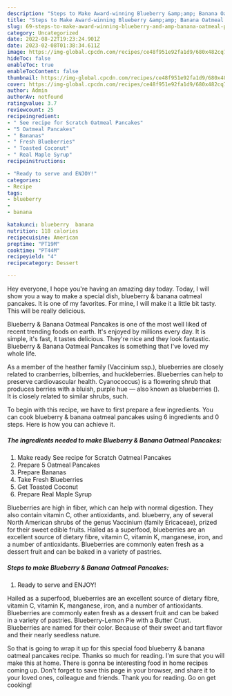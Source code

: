 ```yaml
---
description: "Steps to Make Award-winning Blueberry &amp;amp; Banana Oatmeal Pancakes"
title: "Steps to Make Award-winning Blueberry &amp;amp; Banana Oatmeal Pancakes"
slug: 69-steps-to-make-award-winning-blueberry-and-amp-banana-oatmeal-pancakes
category: Uncategorized
date: 2022-08-22T19:23:24.901Z
date: 2023-02-08T01:38:34.611Z
image: https://img-global.cpcdn.com/recipes/ce48f951e92fa1d9/680x482cq70/blueberry-banana-oatmeal-pancakes-recipe-main-photo.jpg
hideToc: false
enableToc: true
enableTocContent: false
thumbnail: https://img-global.cpcdn.com/recipes/ce48f951e92fa1d9/680x482cq70/blueberry-banana-oatmeal-pancakes-recipe-main-photo.jpg
cover: https://img-global.cpcdn.com/recipes/ce48f951e92fa1d9/680x482cq70/blueberry-banana-oatmeal-pancakes-recipe-main-photo.jpg
author: Admin
authorAv: notfound
ratingvalue: 3.7
reviewcount: 25
recipeingredient:
- " See recipe for Scratch Oatmeal Pancakes"
- "5 Oatmeal Pancakes"
- " Bananas"
- " Fresh Blueberries"
- " Toasted Coconut"
- " Real Maple Syrup"
recipeinstructions:

- "Ready to serve and ENJOY!"
categories:
- Recipe
tags:
- blueberry
- 
- banana

katakunci: blueberry  banana 
nutrition: 118 calories
recipecuisine: American
preptime: "PT19M"
cooktime: "PT44M"
recipeyield: "4"
recipecategory: Dessert

---
```



Hey everyone, I hope you're having an amazing day today. Today, I will show you a way to make a special dish, blueberry &amp; banana oatmeal pancakes. It is one of my favorites. For mine, I will make it a little bit tasty. This will be really delicious.

Blueberry &amp; Banana Oatmeal Pancakes is one of the most well liked of recent trending foods on earth. It's enjoyed by millions every day. It is simple, it's fast, it tastes delicious. They're nice and they look fantastic. Blueberry &amp; Banana Oatmeal Pancakes is something that I've loved my whole life.

As a member of the heather family (Vaccinium ssp.), blueberries are closely related to cranberries, bilberries, and huckleberries. Blueberries can help to preserve cardiovascular health. Cyanococcus) is a flowering shrub that produces berries with a bluish, purple hue — also known as blueberries (). It is closely related to similar shrubs, such.


To begin with this recipe, we have to first prepare a few ingredients. You can cook blueberry &amp; banana oatmeal pancakes using 6 ingredients and 0 steps. Here is how you can achieve it.

<!--inarticleads1-->

##### The ingredients needed to make Blueberry &amp; Banana Oatmeal Pancakes:

1. Make ready  See recipe for Scratch Oatmeal Pancakes
1. Prepare 5 Oatmeal Pancakes
1. Prepare  Bananas
1. Take  Fresh Blueberries
1. Get  Toasted Coconut
1. Prepare  Real Maple Syrup


Blueberries are high in fiber, which can help with normal digestion. They also contain vitamin C, other antioxidants, and. blueberry, any of several North American shrubs of the genus Vaccinium (family Ericaceae), prized for their sweet edible fruits. Hailed as a superfood, blueberries are an excellent source of dietary fibre, vitamin C, vitamin K, manganese, iron, and a number of antioxidants. Blueberries are commonly eaten fresh as a dessert fruit and can be baked in a variety of pastries. 

<!--inarticleads2-->

##### Steps to make Blueberry &amp; Banana Oatmeal Pancakes:


1. Ready to serve and ENJOY!

Hailed as a superfood, blueberries are an excellent source of dietary fibre, vitamin C, vitamin K, manganese, iron, and a number of antioxidants. Blueberries are commonly eaten fresh as a dessert fruit and can be baked in a variety of pastries. Blueberry-Lemon Pie with a Butter Crust. Blueberries are named for their color. Because of their sweet and tart flavor and their nearly seedless nature. 

So that is going to wrap it up for this special food blueberry &amp; banana oatmeal pancakes recipe. Thanks so much for reading. I'm sure that you will make this at home. There is gonna be interesting food in home recipes coming up. Don't forget to save this page in your browser, and share it to your loved ones, colleague and friends. Thank you for reading. Go on get cooking!
